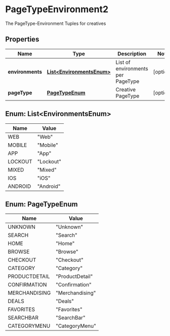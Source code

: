 

# PageTypeEnvironment2

The PageType-Environment Tuples for creatives

## Properties

| Name | Type | Description | Notes |
|------------ | ------------- | ------------- | -------------|
|**environments** | [**List&lt;EnvironmentsEnum&gt;**](#List&lt;EnvironmentsEnum&gt;) | List of environments per PageType |  [optional] |
|**pageType** | [**PageTypeEnum**](#PageTypeEnum) | Creative PageType |  [optional] |



## Enum: List&lt;EnvironmentsEnum&gt;

| Name | Value |
|---- | -----|
| WEB | &quot;Web&quot; |
| MOBILE | &quot;Mobile&quot; |
| APP | &quot;App&quot; |
| LOCKOUT | &quot;Lockout&quot; |
| MIXED | &quot;Mixed&quot; |
| IOS | &quot;iOS&quot; |
| ANDROID | &quot;Android&quot; |



## Enum: PageTypeEnum

| Name | Value |
|---- | -----|
| UNKNOWN | &quot;Unknown&quot; |
| SEARCH | &quot;Search&quot; |
| HOME | &quot;Home&quot; |
| BROWSE | &quot;Browse&quot; |
| CHECKOUT | &quot;Checkout&quot; |
| CATEGORY | &quot;Category&quot; |
| PRODUCTDETAIL | &quot;ProductDetail&quot; |
| CONFIRMATION | &quot;Confirmation&quot; |
| MERCHANDISING | &quot;Merchandising&quot; |
| DEALS | &quot;Deals&quot; |
| FAVORITES | &quot;Favorites&quot; |
| SEARCHBAR | &quot;SearchBar&quot; |
| CATEGORYMENU | &quot;CategoryMenu&quot; |



